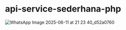 # api-service-sederhana-php
![WhatsApp Image 2025-06-11 at 21 23 40_d52a0760](https://github.com/user-attachments/assets/138f1a95-d4bc-4aec-b70c-9ff9e2ed1792)
